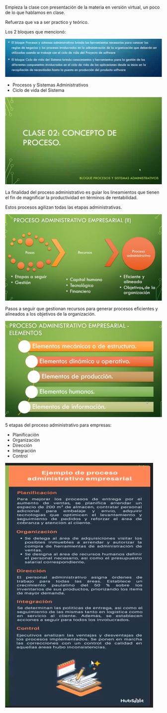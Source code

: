 Empieza la clase con presentación de la materia en versión virtual, un poco de lo que hablamos en clase.

Refuerza que va a ser practico y teórico.

Los 2 bloques que mencionó:

![](./223-assets/ppt-1-ingenieria.png)

- Procesos y Sistemas Administrativos
- Ciclo de vida del Sistema

![](./223-assets/ppt-2-ingenieria.png)

La finalidad del proceso administrativo es guiar los lineamientos que tienen el fin de magnificar la productividad en términos de rentabilidad.

Estos procesos agilizan todas las etapas administrativas.

![](./223-assets/ppt-3-ingenieria.png)

Pasos a seguir que gestionan recursos para generar procesos eficientes y alineados a los objetivos de la organización.

![](./223-assets/ppt-4-ingenieria.png)

5 etapas del proceso administrativo para empresas:

- Planificación
- Organización
- Dirección
- Integración
- Control

![](./223-assets/ppt-5-ingenieria.png)